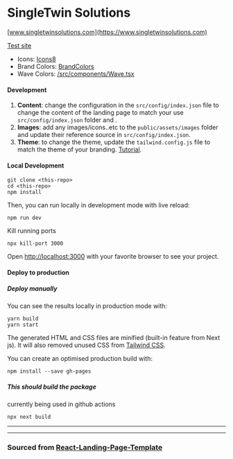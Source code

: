 # SingleTwin Solutions

[www.singletwinsolutions.com](https://www.singletwinsolutions.com)

[Test site](https://singletwinsolves.github.io/sts-website/)

* Icons: [Icons8](https://icons8.com)
* Brand Colors: [BrandColors](https://brandcolors.net/)
* Wave Colors: [/src/components/Wave.tsx](/src/components/Wave.tsx)


#### Development

 1. **Content**: change the configuration in the ```src/config/index.json``` file to change the content of the landing page to match your use ```src/config/index.json```  folder and .
 2. **Images**:  add any images/icons..etc to the ```public/assets/images```  folder and update their reference source in ```src/config/index.json```.
 3. **Theme**:  to change the theme, update the ```tailwind.config.js```  file to match the theme of your branding. [Tutorial](https://tailwindcss.com/docs/configuration).

#### Local Development

```
git clone <this-repo>
cd <this-repo>
npm install
```

Then, you can run locally in development mode with live reload:
```
npm run dev 
```

Kill running ports 

```
npx kill-port 3000 
```

Open <http://localhost:3000> with your favorite browser to see your project.


#### Deploy to production
 
##### Deploy manually

You can see the results locally in production mode with:

  ```
yarn build
yarn start
```

The generated HTML and CSS files are minified (built-in feature from Next js). It will also removed unused CSS from [Tailwind CSS](https://tailwindcss.com).

You can create an optimised production build with:

```
npm install --save gh-pages
```

##### This should build the package 
currently being used in github actions 
```
npx next build
```
---


---

### Sourced from <a href="https://github.com/issaafalkattan/react-landing-page-template-2021">React-Landing-Page-Template</a>
